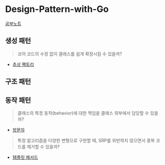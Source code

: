 # Design-Pattern-with-Go

[공부노트](https://velog.io/@suuntree/%EB%94%94%EC%9E%90%EC%9D%B8-%ED%8C%A8%ED%84%B4)

## 생성 패턴
>코어 코드의 수정 없이 클래스를 쉽게 확장시킬 수 있을까?
- [추상 팩토리](https://github.com/lsn1106/Design-Pattern-with-Go/tree/main/abstract_factory)

## 구조 패턴

## 동작 패턴

>클래스의 특정 동작(behavior)에 대한 책임을 클래스 외부에서 담당할 수 있을까?
- [방문자](https://github.com/lsn1106/Design-Pattern-with-Go/tree/main/visitor) 

>특정 알고리즘을 다양한 변형으로 구현할 때, SRP를 위반하지 않으면서 중복 코드를 제거할 수 있을까?
- [템플릿 메서드](https://github.com/lsn1106/Design-Pattern-with-Go/tree/main/template_method) 